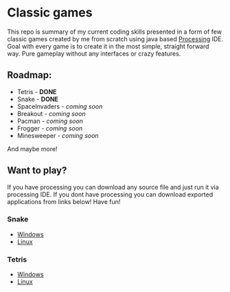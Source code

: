# Classic games
This repo is summary of my current coding skills presented in a form of few classic games created by me from scratch using java based
[Processing](https://processing.org/) IDE. Goal with every game is to create it in the most simple, straight forward way. Pure gameplay without any interfaces or crazy features.

## Roadmap:
* Tetris - **DONE**
* Snake - **DONE**
* SpaceInvaders - *coming soon*
* Breakout - *coming soon*
* Pacman - *coming soon*
* Frogger - *coming soon*
* Minesweeper - *coming soon*

And maybe more!



## Want to play?
If you have processing you can download any source file and just run it via processing IDE. If you dont have processing you can download exported applications from links below! Have fun!

### Snake
* [Windows](https://drive.google.com/open?id=1AKfwnhJ1ts5v3HZ8sBrYTU6QDy3y1ZaR)
* [Linux](https://drive.google.com/open?id=1OuX8p7iIZtEXSlZWcNoMPKeL8xXCf1sJ)

### Tetris
* [Windows](https://drive.google.com/open?id=1J1--KHd5Kzanm2BkKUlM23yW0FMPRhuA)
* [Linux](https://drive.google.com/open?id=18ULLImNbNNjHW4ahzYaYEIObxLD2xTQ-)
